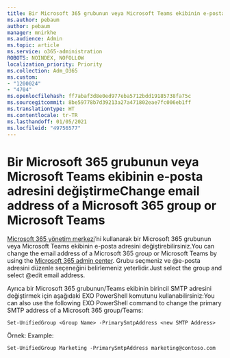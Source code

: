 ```yaml
---
title: Bir Microsoft 365 grubunun veya Microsoft Teams ekibinin e-posta adresini değiştirme
ms.author: pebaum
author: pebaum
manager: mnirkhe
ms.audience: Admin
ms.topic: article
ms.service: o365-administration
ROBOTS: NOINDEX, NOFOLLOW
localization_priority: Priority
ms.collection: Adm_O365
ms.custom:
- "1200024"
- "4704"
ms.openlocfilehash: ff7abaf3d8e0ed977eba5712bdd19185738fa75c
ms.sourcegitcommit: 8be59778b7d39213a27a471802eae7fc006eb1ff
ms.translationtype: HT
ms.contentlocale: tr-TR
ms.lasthandoff: 01/05/2021
ms.locfileid: "49756577"
---
```

# <a name="change-email-address-of-a-microsoft-365-group-or-microsoft-teams"></a><span data-ttu-id="eaaa8-102">Bir Microsoft 365 grubunun veya Microsoft Teams ekibinin e-posta adresini değiştirme</span><span class="sxs-lookup"><span data-stu-id="eaaa8-102">Change email address of a Microsoft 365 group or Microsoft Teams</span></span>

<span data-ttu-id="eaaa8-103">[Microsoft 365 yönetim merkezi](https://admin.microsoft.com/)’ni kullanarak bir Microsoft 365 grubunun veya Microsoft Teams ekibinin e-posta adresini değiştirebilirsiniz.</span><span class="sxs-lookup"><span data-stu-id="eaaa8-103">You can change the email address of a Microsoft 365 group or Microsoft Teams by using the [Microsoft 365 admin center](https://admin.microsoft.com/).</span></span> <span data-ttu-id="eaaa8-104">Grubu seçmeniz ve @e-posta adresini düzenle seçeneğini belirlemeniz yeterlidir.</span><span class="sxs-lookup"><span data-stu-id="eaaa8-104">Just select the group and select @edit email address.</span></span>

<span data-ttu-id="eaaa8-105">Ayrıca bir Microsoft 365 grubunun/Teams ekibinin birincil SMTP adresini değiştirmek için aşağıdaki EXO PowerShell komutunu kullanabilirsiniz:</span><span class="sxs-lookup"><span data-stu-id="eaaa8-105">You can also use the following EXO PowerShell command to change the primary SMTP address of a Microsoft 365 group/Teams:</span></span>

`Set-UnifiedGroup <Group Name> -PrimarySmtpAddress <new SMTP Address>`

<span data-ttu-id="eaaa8-106">Örnek: </span><span class="sxs-lookup"><span data-stu-id="eaaa8-106">Example:</span></span>

`Set-UnifiedGroup Marketing -PrimarySmtpAddress marketing@contoso.com`
